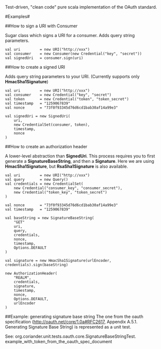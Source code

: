 Test-driven, "clean code" pure scala implementation of the OAuth standard.

#Examples#

##How to sign a URI with Consumer

Sugar class which signs a URI for a consumer. Adds query string parameters.

    val uri         = new URI("http://xxx")
    val consumer    = new Consumer(new Credential("key", "secret"))
    val signedUri   = consumer.sign(uri)


##How to create a signed URI

Adds query string parameters to your URI. (Currently supports only __HmacSha1Signature__)

    val uri         = new URI("http://xxx")
    val consumer    = new Credential("key", "secret")
    val token       = new Credential("token", "token_secret")  
    val timestamp   = "1259067839"
    val nonce       = "73f0f93345d76d6cd1bab30af14a99e3"

    val signedUri = new SignedUri(
        uri,
        new CredentialSet(consumer, token),
        timestamp,
        nonce
    )

##How to create an authorization header

A lower-level abstraction than __SignedUri__. This process requires you to first generate a __SignatureBaseString__,
and then a __Signature__. Here we are using __HmacSha1Signature__, but __RsaSha1Signature__ is also available.

    val uri         = new URI("http://xxx")
    val query       = new Query()
    val credentials = new CredentialSet(
        new Credential("consumer_key", "consumer_secret"),
        new Credential("token_key", "token_secret")
    )
    
    val nonce       = "73f0f93345d76d6cd1bab30af14a99e3"
    val timestamp 	= "1259067839"

    val baseString = new SignatureBaseString(
        "GET"
        uri,
        query,
        credentials,
        nonce,
        timestamp,
        Options.DEFAULT
    )

    val signature = new HmacSha1Signature(urlEncoder, credentials).sign(baseString)

    new AuthorizationHeader(
        "REALM",
        credentials,
        signature,
        timestamp,
        nonce,
        Options.DEFAULT,
        urlEncoder
	)

##Example: generating signature base string
The one from the oauth specification (http://oauth.net/core/1.0a#RFC2617,
Appendix A.5.1.  Generating Signature Base String) is represented as a unit test.

See: org.coriander.unit.tests.oauth.core.SignatureBaseStringTest.
    example_with_token_from_the_oauth_spec_document
